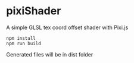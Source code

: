 # pixiShader
A simple GLSL tex coord offset shader with Pixi.js 
```
npm install 
npm run build 
```
Generated files will be in dist folder
